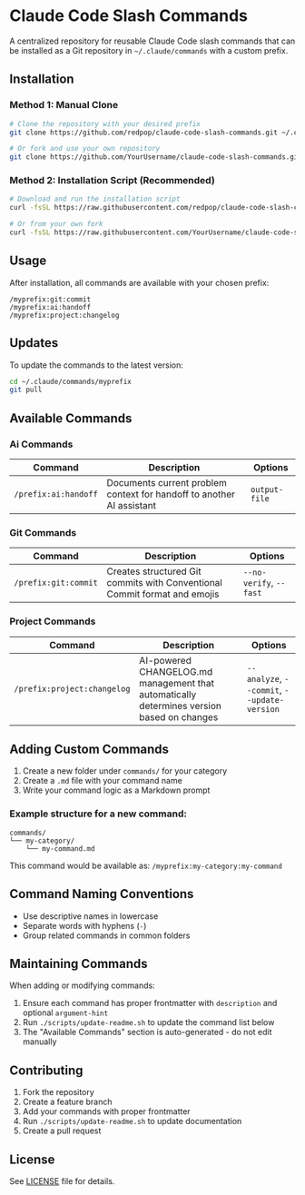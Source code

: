 # Claude Code Slash Commands

A centralized repository for reusable Claude Code slash commands that can be installed as a Git repository in `~/.claude/commands` with a custom prefix.

## Installation

### Method 1: Manual Clone

```bash
# Clone the repository with your desired prefix
git clone https://github.com/redpop/claude-code-slash-commands.git ~/.claude/commands/myprefix

# Or fork and use your own repository
git clone https://github.com/YourUsername/claude-code-slash-commands.git ~/.claude/commands/myprefix
```

### Method 2: Installation Script (Recommended)

```bash
# Download and run the installation script
curl -fsSL https://raw.githubusercontent.com/redpop/claude-code-slash-commands/main/install.sh | bash -s -- myprefix

# Or from your own fork
curl -fsSL https://raw.githubusercontent.com/YourUsername/claude-code-slash-commands/main/install.sh | bash -s -- myprefix
```

## Usage

After installation, all commands are available with your chosen prefix:

```
/myprefix:git:commit
/myprefix:ai:handoff
/myprefix:project:changelog
```

## Updates

To update the commands to the latest version:

```bash
cd ~/.claude/commands/myprefix
git pull
```

## Available Commands

<!-- COMMANDS:START - DO NOT EDIT -->

### Ai Commands

| Command | Description | Options |
|---------|-------------|---------|
| `/prefix:ai:handoff` | Documents current problem context for handoff to another AI assistant | `output-file` |


### Git Commands

| Command | Description | Options |
|---------|-------------|---------|
| `/prefix:git:commit` | Creates structured Git commits with Conventional Commit format and emojis | `--no-verify`, `--fast` |


### Project Commands

| Command | Description | Options |
|---------|-------------|---------|
| `/prefix:project:changelog` | AI-powered CHANGELOG.md management that automatically determines version based on changes | `--analyze`, `--commit`, `--update-version` |

<!-- COMMANDS:END -->

## Adding Custom Commands

1. Create a new folder under `commands/` for your category
2. Create a `.md` file with your command name
3. Write your command logic as a Markdown prompt

### Example structure for a new command:

```
commands/
└── my-category/
    └── my-command.md
```

This command would be available as: `/myprefix:my-category:my-command`

## Command Naming Conventions

- Use descriptive names in lowercase
- Separate words with hyphens (`-`)
- Group related commands in common folders

## Maintaining Commands

When adding or modifying commands:

1. Ensure each command has proper frontmatter with `description` and optional `argument-hint`
2. Run `./scripts/update-readme.sh` to update the command list below
3. The "Available Commands" section is auto-generated - do not edit manually

## Contributing

1. Fork the repository
2. Create a feature branch
3. Add your commands with proper frontmatter
4. Run `./scripts/update-readme.sh` to update documentation
5. Create a pull request

## License

See [LICENSE](LICENSE) file for details.
